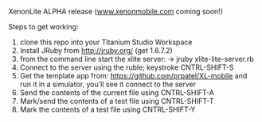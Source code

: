 XenonLite ALPHA release
(www.xenonmobile.com coming soon!)

Steps to get working:
1) clone this repo into your Titanium Studio Workspace
2) Install JRuby from http://jruby.org/ (get 1.6.7.2)
3) from the command line start the xlite server:
-> jruby xlite-lite-server.rb
4) Connect to the server using the ruble; keystroke CNTRL-SHIFT-S
5) Get the template app from: https://github.com/prpatel/XL-mobile and run it in a simulator, you'll see it connect to the server
6) Send the contents of the current file using CNTRL-SHIFT-A
7) Mark/send the contents of a test file using CNTRL-SHIFT-T
8) Mark the contents of a test file using CNTRL-SHIFT-Y